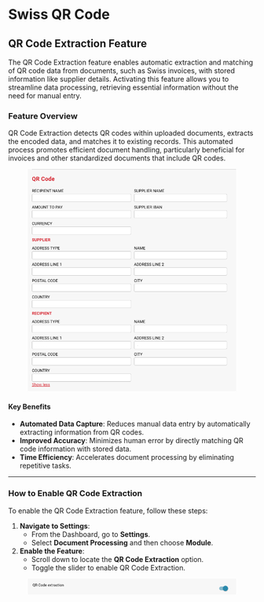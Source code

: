 # Swiss QR Code

## QR Code Extraction Feature

The QR Code Extraction feature enables automatic extraction and matching of QR code data from documents, such as Swiss invoices, with stored information like supplier details. Activating this feature allows you to streamline data processing, retrieving essential information without the need for manual entry.

### Feature Overview

QR Code Extraction detects QR codes within uploaded documents, extracts the encoded data, and matches it to existing records. This automated process promotes efficient document handling, particularly beneficial for invoices and other standardized documents that include QR codes.

<figure><img src="../../../../.gitbook/assets/image (6) (1).png" alt=""><figcaption></figcaption></figure>

#### Key Benefits

* **Automated Data Capture**: Reduces manual data entry by automatically extracting information from QR codes.
* **Improved Accuracy**: Minimizes human error by directly matching QR code information with stored data.
* **Time Efficiency**: Accelerates document processing by eliminating repetitive tasks.

***

### How to Enable QR Code Extraction

To enable the QR Code Extraction feature, follow these steps:

1. **Navigate to Settings**:
   * From the Dashboard, go to **Settings**.
   * Select **Document Processing** and then choose **Module**.
2. **Enable the Feature**:
   * Scroll down to locate the **QR Code Extraction** option.
   * Toggle the slider to enable QR Code Extraction.

<figure><img src="../../../../.gitbook/assets/image (6).png" alt=""><figcaption></figcaption></figure>
